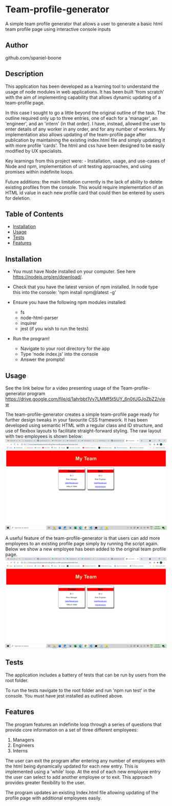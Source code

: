 # Team-profile-generator
A simple team profile generator that allows a user to generate a basic html team profile page using interactive console inputs

## Author
github.com/spaniel-boone

## Description
This application has been developed as a learning tool to understand the usage of node modules in web applications. It has been built 'from scratch' with the aim of implementing capability that allows dynamic updating of a team-profile page. 

In this case I sought to go a little beyond the original outline of the task. The outline required only up to three entries, one of each for a 'manager', an 'engineer', and an 'intern' (in that order). I have, instead, allowed the user to enter details of any worker in any order, and for any number of workers. My implementation also allows updating of the team-profile page after publication by maintaining the existing index.html file and simply updating it with more profile 'cards'. The html and css have been designed to be easily modified by UX specialists. 

Key learnings from this project were:
    - Installation, usage, and use-cases of Node and npm, implementation of unit testing approaches, and using promises within indefinite loops. 

Future additions: the main limitation currently is the lack of ability to delete existing profiles from the console. This would require implementation of an HTML id value in each new profile card that could then be entered by users for deletion. 

## Table of Contents
- [Installation](#installation)
- [Usage](#usage)
- [Tests](#tests)
- [Features](#features)

## Installation
- You must have Node installed on your computer. See here https://nodejs.org/en/download/. 
- Check that you have the latest version of npm installed. In node type this into the console: 'npm install npm@latest -g'
- Ensure you have the following npm modules installed:
    * fs
    * node-html-parser
    * inquirer
    * jest (if you wish to run the tests)

- Run the program!
    * Navigate to your root directory for the app
    * Type 'node index.js' into the console
    * Answer the prompts!

## Usage
See the link below for a video presenting usage of the Team-profile-generator program
https://drive.google.com/file/d/1ahrbbt1Vv7LMMf5t5UY_6n0tUGJoZbZ2/view

The team-profile-generator creates a simple team-profile page ready for further design tweaks in your favourite CSS framework. It has been developed using semantic HTML with a regular class and ID structure, and use of flexbox layouts to facilitate straight-forward styling. The raw layout with two employees is shown below:
![screenshot](./assets/screenshot1.png)

A useful feature of the team-profile-generator is that users can add more employees to an existing profile page simply by running the script again. Below we show a new employee has been added to the original team profile page. 
![screenshot](./assets/screenshot1.png)

## Tests
The application includes a battery of tests that can be run by users from the root folder. 

To run the tests navigate to the root folder and run 'npm run test' in the console. You must have jest installed as outlined above. 

## Features
The program features an indefinite loop through a series of questions that provide core information on a set of three different employees:
1. Managers
2. Engineers
3. Interns

The user can exit the program after entering any number of employees with the html being dynamically updated for each new entry. This is implemented using a 'while' loop. At the end of each new employee entry the user can select to add another employee or to exit. This approach provides greater flexibility to the user. 

The program updates an existing Index.html file allowing updating of the profile page with additional employees easily. 
